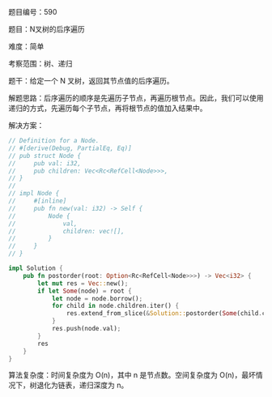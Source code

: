 题目编号：590

题目：N叉树的后序遍历

难度：简单

考察范围：树、递归

题干：给定一个 N 叉树，返回其节点值的后序遍历。

解题思路：后序遍历的顺序是先遍历子节点，再遍历根节点。因此，我们可以使用递归的方式，先遍历每个子节点，再将根节点的值加入结果中。

解决方案：

```rust
// Definition for a Node.
// #[derive(Debug, PartialEq, Eq)]
// pub struct Node {
//     pub val: i32,
//     pub children: Vec<Rc<RefCell<Node>>>,
// }
//
// impl Node {
//     #[inline]
//     pub fn new(val: i32) -> Self {
//         Node {
//             val,
//             children: vec![],
//         }
//     }
// }

impl Solution {
    pub fn postorder(root: Option<Rc<RefCell<Node>>>) -> Vec<i32> {
        let mut res = Vec::new();
        if let Some(node) = root {
            let node = node.borrow();
            for child in node.children.iter() {
                res.extend_from_slice(&Solution::postorder(Some(child.clone())));
            }
            res.push(node.val);
        }
        res
    }
}
```

算法复杂度：时间复杂度为 O(n)，其中 n 是节点数。空间复杂度为 O(n)，最坏情况下，树退化为链表，递归深度为 n。